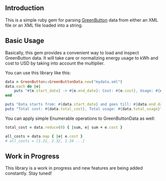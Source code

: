 Introduction
------------

This is a simple ruby gem for parsing [GreenButton] data from either an XML file or an XML file loaded into a string.

Basic Usage
-----------

Basically, this gem provides a convenient way to load and inspect GreenButton data.  It will take care or normalizing
energy usage to kWh and cost to USD by taking into account the multiplier.

You can use this library like this:

```ruby
data = GreenButton::GreenButtonData.new("mydata.xml")
data.each do |e|
    puts "#{e.start_date} -> #{e.end_date}: Cost: #{e.cost}, Usage: #{e.usage}"
end

puts "Data starts from: #{data.start_date} and goes till: #{data.end_date}"
puts "Total cost: #{data.total_cost}, Total usage: #{data.total_usage}"
```

You can apply simple Enumerable operations to GreenButtonData as well:

```ruby
total_cost = data.reduce(0) { |sum, e| sum + e.cost }

all_costs = data.map { |e| e.cost }
# all_costs = [1.21, 2.32, 1.34 ...]
```

Work in Progress
----------------

This library is a work in progress and new features are being added constantly. Stay tuned!

[GreenButton]: http://www.greenbuttondata.org/

